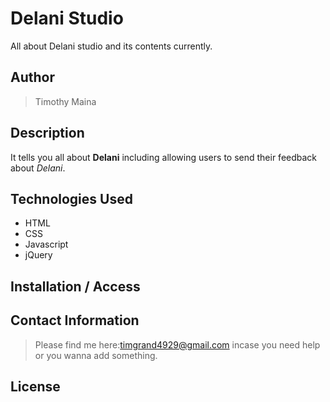 # Delani Studio
All about Delani studio and its contents currently.
## Author
>Timothy Maina
## Description
It tells you all about **Delani** including allowing users to send their feedback about *Delani*.
## Technologies Used
* HTML
* CSS
* Javascript
* jQuery
##  Installation / Access
## Contact Information
>Please find me here:timgrand4929@gmail.com incase you need help or you wanna add something.
## License

